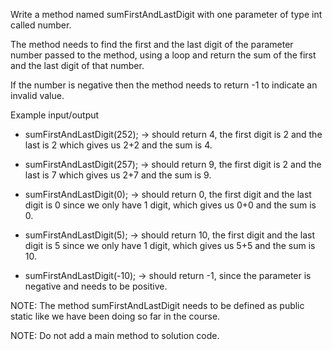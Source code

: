 Write a method named sumFirstAndLastDigit with one parameter of type int called number.

The method needs to find the first and the last digit of the parameter number passed to the method, using a loop and return the sum of the first 
and the last digit of that number.

If the number is negative then the method needs to return -1 to indicate an invalid value.

Example input/output

* sumFirstAndLastDigit(252); → should return 4, the first digit is 2 and the last is 2 which gives us 2+2 and the sum is 4.

* sumFirstAndLastDigit(257); → should return 9, the first digit is 2 and the last is 7 which gives us 2+7 and the sum is 9.

* sumFirstAndLastDigit(0); → should return 0, the first digit and the last digit is 0 since we only have 1 digit, which gives us 0+0 and the sum is 0.

* sumFirstAndLastDigit(5); → should return 10, the first digit and the last digit is 5 since we only have 1 digit, which gives us 5+5 and the sum is 10.

* sumFirstAndLastDigit(-10); → should return -1, since the parameter is negative and needs to be positive.


NOTE: The method sumFirstAndLastDigit needs to be defined as public static like we have been doing so far in the course.

NOTE: Do not add a  main method to solution code.